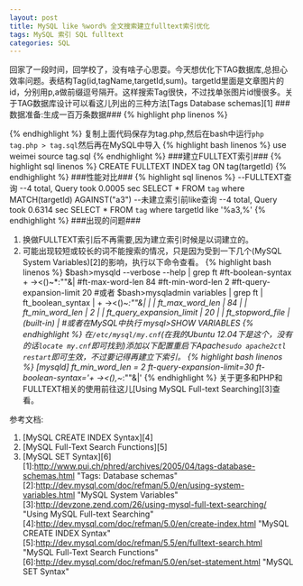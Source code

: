 ```yaml
---
layout: post
title: MySQL like %word% 全文搜索建立fulltext索引优化
tags: MySQL 索引 SQL fulltext
categories: SQL
---
```


回家了一段时间，回学校了，没有啥子心思耍。今天想优化下TAG数据库,总担心效率问题。表结构Tag(id,tagName,targetId,sum)。targetId里面是文章图片的id，分别用p,a做前缀逗号隔开。这样搜索Tag很快，不过找单张图片id慢很多。关于TAG数据库设计可以看这儿列出的三种方法[Tags Database schemas][1]
###数据准备:生成一百万条数据###
{% highlight php linenos %}
<?php
for ($i=0;$i<1000000;$i++){
		$t1=iconv("GB2312","UTF-8",chr(mt_rand(176,215)).chr(mt_rand(161,249)));
		$t2=iconv("GB2312","UTF-8",chr(mt_rand(176,215)).chr(mt_rand(161,249)));
		$t3=iconv("GB2312","UTF-8",chr(mt_rand(176,215)).chr(mt_rand(161,249)));
		$query.= "INSERT INTO `tag`(`id`, `name`, `targetId`, `sum`) VALUES ('','".$t1.$t2.$t3."','p".rand(0,20000)."','".rand(2,100)."');";
}
echo $query;
?>
{% endhighlight %}
复制上面代码保存为tag.php,然后在bash中运行`php tag.php > tag.sql`然后再在MySQL中导入
{% highlight bash linenos %}
use weimei
source tag.sql
{% endhighlight %}
###建立FULLTEXT索引###
{% highlight sql linenos %}
CREATE FULLTEXT INDEX tag ON tag(targetId)
{% endhighlight %}
###性能对比###
{% highlight sql linenos %}
--FULLTEXT查询
--4 total, Query took 0.0005 sec
SELECT * FROM `tag` where  MATCH(targetId) AGAINST("a3")
--未建立索引前like查询
--4 total, Query took 0.6314 sec
SELECT * FROM `tag` where  targetId like '%a3,%'
{% endhighlight %}
###出现的问题###
1. 换做FULLTEXT索引后不再需要,因为建立索引时候是以词建立的。
2. 可能出现较短或较长的词不能搜索的情况，只是因为受到一下几个(MySQL System Variables)[2]的影响，执行以下命令查看。
{% highlight bash linenos %}
$bash>mysqld --verbose --help | grep ft
#ft-boolean-syntax                                 + -><()~*:""&|
#ft-max-word-len                                   84
#ft-min-word-len                                   2
#ft-query-expansion-limit                          20
#或者
$bash>mysqladmin variables | grep ft
| ft_boolean_syntax                                 | + -><()~*:""&|                                                                                                         |
| ft_max_word_len                                   | 84                                                                                                                     |
| ft_min_word_len                                   | 2                                                                                                                      |
| ft_query_expansion_limit                          | 20                                                                                                                     |
| ft_stopword_file                                  | (built-in)                                                                                                             |
#或者在MySQL中执行
mysql>SHOW VARIABLES
{% endhighlight %}
在`/etc/mysql/my.cnf`(在我的Ubuntu 12.04下是这个，没有的话`locate my.cnf`即可找到)添加以下配置重启下Apache`sudo apache2ctl restart`即可生效，不过要记得再建立下索引。
{% highlight bash linenos %}
[mysqld]
ft_min_word_len = 2
ft-query-expansion-limit=30
ft-boolean-syntax='+ -><(),~*:""&|'
{% endhighlight %}
关于更多和PHP和FULLTEXT相关的使用前往这儿[Using MySQL Full-text Searching][3]查看。

参考文档:
1. [MySQL CREATE INDEX Syntax][4]
2. [MySQL Full-Text Search Functions][5]
3. [MySQL SET Syntax][6]
[1]:http://www.pui.ch/phred/archives/2005/04/tags-database-schemas.html     "Tags: Database schemas"
[2]:http://dev.mysql.com/doc/refman/5.0/en/using-system-variables.html     "MySQL System Variables"
[3]:http://devzone.zend.com/26/using-mysql-full-text-searching/    "Using MySQL Full-text Searching"
[4]:http://dev.mysql.com/doc/refman/5.0/en/create-index.html   "MySQL CREATE INDEX Syntax"
[5]:http://dev.mysql.com/doc/refman/5.5/en/fulltext-search.html  "MySQL Full-Text Search Functions"
[6]:http://dev.mysql.com/doc/refman/5.0/en/set-statement.html   "MySQL SET Syntax"

